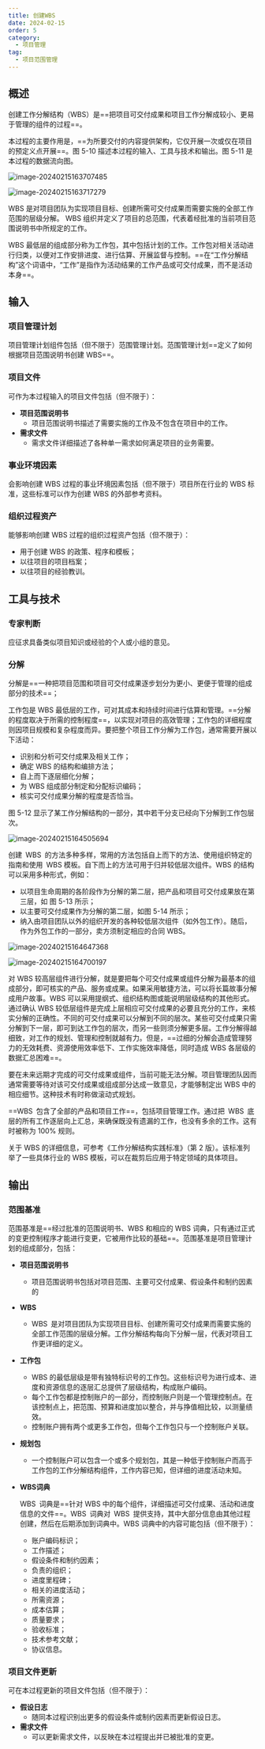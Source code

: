 ```yaml
---
title: 创建WBS
date: 2024-02-15
order: 5
category:
  - 项目管理
tag:
  - 项目范围管理
---
```


## 概述

创建工作分解结构（WBS）是==把项目可交付成果和项目工作分解成较小、更易于管理的组件的过程==。

本过程的主要作用是，==为所要交付的内容提供架构，它仅开展一次或仅在项目的预定义点开展==。图 5-10 描述本过程的输入、工具与技术和输出。图 5-11 是本过程的数据流向图。

![image-20240215163707485](https://raw.githubusercontent.com/GodX-18/picBed/main/image-20240215163707485.png)

![image-20240215163717279](https://raw.githubusercontent.com/GodX-18/picBed/main/image-20240215163717279.png)

WBS 是对项目团队为实现项目目标、创建所需可交付成果而需要实施的全部工作范围的层级分解。 WBS 组织并定义了项目的总范围，代表着经批准的当前项目范围说明书中所规定的工作。

WBS 最低层的组成部分称为工作包，其中包括计划的工作。工作包对相关活动进行归类，以便对工作安排进度、进行估算、开展监督与控制。==在“工作分解结构”这个词语中，“工作”是指作为活动结果的工作产品或可交付成果，而不是活动本身==。

## 输入

### 项目管理计划

项目管理计划组件包括（但不限于）范围管理计划。范围管理计划==定义了如何根据项目范围说明书创建 WBS==。

### 项目文件

可作为本过程输入的项目文件包括（但不限于）：

* **项目范围说明书**
  * 项目范围说明书描述了需要实施的工作及不包含在项目中的工作。
* **需求文件**
  * 需求文件详细描述了各种单一需求如何满足项目的业务需要。

### 事业环境因素

会影响创建 WBS 过程的事业环境因素包括（但不限于）项目所在行业的 WBS 标准，这些标准可以作为创建 WBS 的外部参考资料。

### 组织过程资产

能够影响创建 WBS 过程的组织过程资产包括（但不限于）：

* 用于创建 WBS 的政策、程序和模板；
* 以往项目的项目档案；
* 以往项目的经验教训。

## 工具与技术

### 专家判断

应征求具备类似项目知识或经验的个人或小组的意见。

### 分解

分解是==一种把项目范围和项目可交付成果逐步划分为更小、更便于管理的组成部分的技术==；

工作包是 WBS 最低层的工作，可对其成本和持续时间进行估算和管理。==分解的程度取决于所需的控制程度==，以实现对项目的高效管理；工作包的详细程度则因项目规模和复杂程度而异。要把整个项目工作分解为工作包，通常需要开展以下活动：

* 识别和分析可交付成果及相关工作；
* 确定 WBS 的结构和编排方法；
* 自上而下逐层细化分解；
* 为 WBS 组成部分制定和分配标识编码；
* 核实可交付成果分解的程度是否恰当。

图 5-12 显示了某工作分解结构的一部分，其中若干分支已经向下分解到工作包层次。

![image-20240215164505694](https://raw.githubusercontent.com/GodX-18/picBed/main/image-20240215164505694.png)

创建 WBS 的方法多种多样，常用的方法包括自上而下的方法、使用组织特定的指南和使用 WBS 模板。自下而上的方法可用于归并较低层次组件。WBS 的结构可以采用多种形式，例如：

* 以项目生命周期的各阶段作为分解的第二层，把产品和项目可交付成果放在第三层，如 图 5-13 所示；
* 以主要可交付成果作为分解的第二层，如图 5-14 所示；
* 纳入由项目团队以外的组织开发的各种较低层次组件（如外包工作）。随后，作为外包工作的一部分，卖方须制定相应的合同 WBS。 

![image-20240215164647368](https://raw.githubusercontent.com/GodX-18/picBed/main/image-20240215164647368.png)

![image-20240215164700197](https://raw.githubusercontent.com/GodX-18/picBed/main/image-20240215164700197.png)

对 WBS 较高层组件进行分解，就是要把每个可交付成果或组件分解为最基本的组成部分，即可核实的产品、服务或成果。如果采用敏捷方法，可以将长篇故事分解成用户故事。WBS 可以采用提纲式、组织结构图或能说明层级结构的其他形式。通过确认 WBS 较低层组件是完成上层相应可交付成果的必要且充分的工作，来核实分解的正确性。不同的可交付成果可以分解到不同的层次。某些可交付成果只需分解到下一层，即可到达工作包的层次，而另一些则须分解更多层。工作分解得越细致，对工作的规划、管理和控制就越有力。但是，==过细的分解会造成管理努力的无效耗费、资源使用效率低下、工作实施效率降低，同时造成 WBS 各层级的数据汇总困难==。

要在未来远期才完成的可交付成果或组件，当前可能无法分解。项目管理团队因而通常需要等待对该可交付成果或组成部分达成一致意见，才能够制定出 WBS 中的相应细节。这种技术有时称做滚动式规划。

==WBS 包含了全部的产品和项目工作==，包括项目管理工作。通过把 WBS 底层的所有工作逐层向上汇总，来确保既没有遗漏的工作，也没有多余的工作。这有时被称为 100% 规则。

关于 WBS 的详细信息，可参考《工作分解结构实践标准》（第 2 版）。该标准列举了一些具体行业的 WBS 模板，可以在裁剪后应用于特定领域的具体项目。

## 输出

### 范围基准

范围基准是==经过批准的范围说明书、WBS 和相应的 WBS 词典，只有通过正式的变更控制程序才能进行变更，它被用作比较的基础==。范围基准是项目管理计划的组成部分，包括：

* **项目范围说明书**

  * 项目范围说明书包括对项目范围、主要可交付成果、假设条件和制约因素的

* **WBS**

  * WBS 是对项目团队为实现项目目标、创建所需可交付成果而需要实施的全部工作范围的层级分解。工作分解结构每向下分解一层，代表对项目工作更详细的定义。

* **工作包**

  * WBS 的最低层级是带有独特标识号的工作包。这些标识号为进行成本、进度和资源信息的逐层汇总提供了层级结构，构成账户编码。
  * 每个工作包都是控制账户的一部分，而控制账户则是一个管理控制点。在该控制点上，把范围、预算和进度加以整合，并与挣值相比较，以测量绩效。
  * 控制账户拥有两个或更多工作包，但每个工作包只与一个控制账户关联。

* **规划包** 

  * 一个控制账户可以包含一个或多个规划包，其是一种低于控制账户而高于工作包的工作分解结构组件，工作内容已知，但详细的进度活动未知。

* **WBS词典**

  WBS 词典是==针对 WBS 中的每个组件，详细描述可交付成果、活动和进度信息的文件==。WBS 词典对 WBS 提供支持，其中大部分信息由其他过程创建，然后在后期添加到词典中。WBS 词典中的内容可能包括（但不限于）：

  * 账户编码标识；
  * 工作描述；
  * 假设条件和制约因素；
  * 负责的组织；
  * 进度里程碑；
  * 相关的进度活动；
  * 所需资源；
  * 成本估算；
  * 质量要求；
  * 验收标准；
  * 技术参考文献；
  * 协议信息。

### 项目文件更新

可在本过程更新的项目文件包括（但不限于）：

* **假设日志**
  * 随同本过程识别出更多的假设条件或制约因素而更新假设日志。
* **需求文件**
  * 可以更新需求文件，以反映在本过程提出并已被批准的变更。